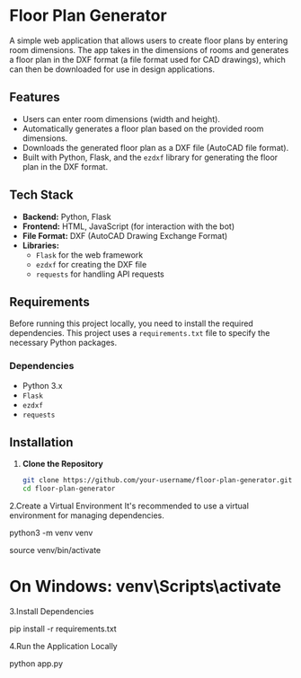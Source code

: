 # Floor Plan Generator

A simple web application that allows users to create floor plans by entering room dimensions. The app takes in the dimensions of rooms and generates a floor plan in the DXF format (a file format used for CAD drawings), which can then be downloaded for use in design applications.

## Features
- Users can enter room dimensions (width and height).
- Automatically generates a floor plan based on the provided room dimensions.
- Downloads the generated floor plan as a DXF file (AutoCAD file format).
- Built with Python, Flask, and the `ezdxf` library for generating the floor plan in the DXF format.

## Tech Stack
- **Backend:** Python, Flask
- **Frontend:** HTML, JavaScript (for interaction with the bot)
- **File Format:** DXF (AutoCAD Drawing Exchange Format)
- **Libraries:**
  - `Flask` for the web framework
  - `ezdxf` for creating the DXF file
  - `requests` for handling API requests

## Requirements

Before running this project locally, you need to install the required dependencies. This project uses a `requirements.txt` file to specify the necessary Python packages.

### Dependencies
- Python 3.x
- `Flask`
- `ezdxf`
- `requests`

## Installation

1. **Clone the Repository**
   ```bash
   git clone https://github.com/your-username/floor-plan-generator.git
   cd floor-plan-generator
2.Create a Virtual Environment It's recommended to use a virtual environment for managing dependencies.

python3 -m venv venv

source venv/bin/activate
# On Windows: venv\Scripts\activate

3.Install Dependencies

pip install -r requirements.txt

4.Run the Application Locally

python app.py
